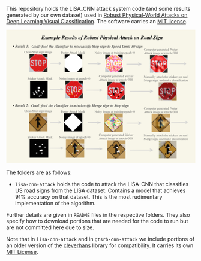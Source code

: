 This repository holds the LISA_CNN attack system code (and some results generated by our own dataset) used in [Robust Physical-World Attacks on Deep Learning Visual Classification](https://arxiv.org/abs/1707.08945). The software carries an [MIT license](https://github.com/evtimovi/robust_physical_perturbations/blob/master/LICENSE).

<p align="center">
<img src="https://github.com/seanxu889/MISL_RP2/blob/master/PhysicalAttack%20note-1.jpg">
</p>

The folders are as follows:

* `lisa-cnn-attack` holds the code to attack the LISA-CNN that classifies US road signs from the LISA dataset. Contains a model that achieves 91% accuracy on that dataset. This is the most rudimentary implementation of the algorithm.

Further details are given in `README` files in the respective folders. They also specify how to download portions that are needed for the code to run but are not committed here due to size.

Note that in `lisa-cnn-attack` and in `gtsrb-cnn-attack` we include portions of an older version of the [cleverhans](https://github.com/tensorflow/cleverhans) library for compatibility. It carries its own [MIT License](https://github.com/tensorflow/cleverhans/blob/master/LICENSE).

